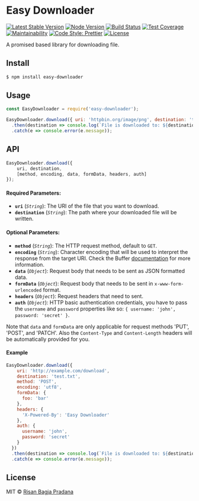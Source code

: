# Easy Downloader

[![Latest Stable Version](https://img.shields.io/npm/v/easy-downloader.svg)](https://www.npmjs.com/package/easy-downloader)
[![Node Version](https://img.shields.io/node/v/easy-downloader.svg)](https://www.npmjs.com/package/easy-downloader)
[![Build Status](https://travis-ci.org/risan/easy-downloader.svg?branch=master)](https://travis-ci.org/risan/easy-downloader)
[![Test Coverage](https://api.codeclimate.com/v1/badges/216528b54c5d591441b8/test_coverage)](https://codeclimate.com/github/risan/easy-downloader/test_coverage)
[![Maintainability](https://api.codeclimate.com/v1/badges/216528b54c5d591441b8/maintainability)](https://codeclimate.com/github/risan/easy-downloader/maintainability)
[![Code Style: Prettier](https://img.shields.io/badge/code_style-prettier-ff69b4.svg)](https://github.com/risan/easy-downloader)
[![License](https://img.shields.io/npm/l/easy-downloader.svg)](https://www.npmjs.com/package/easy-downloader)

A promised based library for downloading file.

## Install

```bash
$ npm install easy-downloader
```

## Usage

```js
const EasyDownloader = require('easy-downloader');

EasyDownloader.download({ uri: 'httpbin.org/image/png', destination: 'test.png' })
  .then(destination => console.log(`File is downloaded to: ${destination}`))
  .catch(e => console.error(e.message));
```

## API

```js
EasyDownloader.download({
    uri, destination,
    [method, encoding, data, formData, headers, auth]
});
```

#### Required Parameters:
- **`uri`** (*`String`*): The URI of the file that you want to download.
- **`destination`** (*`String`*): The path where your downloaded file will be written.

#### Optional Parameters:
- **`method`** (*`String`*): The HTTP request method, default to `GET`.
- **`encoding`** (*`String`*): Character encoding that will be used to interpret the response from the target URI. Check the Buffer [documentation](https://nodejs.org/api/buffer.html#buffer_buffers_and_character_encodings) for more information.
- **`data`** (*`Object`*): Request body that needs to be sent as JSON formatted data.
- **`formData`** (*`Object`*): Request body that needs to be sent in `x-www-form-urlencoded` format.
- **`headers`** (*`Object`*): Request headers that need to sent.
- **`auth`** (*`Object`*): HTTP basic authentication credentials, you have to pass the `username` and `password` properties like so: `{ username: 'john', password: 'secret' }`.

Note that `data` and `formData` are only applicable for request methods 'PUT', 'POST', and 'PATCH'. Also the `Content-Type` and `Content-Length` headers will be automatically provided for you.

#### Example

```js
EasyDownloader.download({
    uri: 'http://example.com/download',
    destination: 'test.txt',
    method: 'POST',
    encoding: 'utf8',
    formData: {
      foo: 'bar'
    },
    headers: {
      'X-Powered-By': 'Easy Downloader'
    },
    auth: {
      username: 'john',
      password: 'secret'
    }
  })
  .then(destination => console.log(`File is downloaded to: ${destination}`))
  .catch(e => console.error(e.message));
```

## License

MIT © [Risan Bagja Pradana](https://risan.io)
